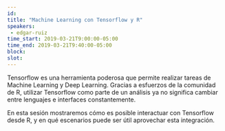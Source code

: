 ```yaml
---
id: 
title: "Machine Learning con Tensorflow y R"
speakers:
 - edgar-ruiz
time_start: 2019-03-21T9:00:00-05:00
time_end: 2019-03-21T9:40:00-05:00
block: 
slot: 
---
```


Tensorflow es una herramienta poderosa que permite realizar tareas de Machine Learning y Deep Learning. Gracias a esfuerzos de la comunidad de R, utilizar Tensorflow como parte de un análisis ya no significa cambiar entre lenguajes e interfaces constantemente.

En esta sesión mostraremos cómo es posible interactuar con Tensorflow desde R, y en qué escenarios puede ser útil aprovechar esta integración.